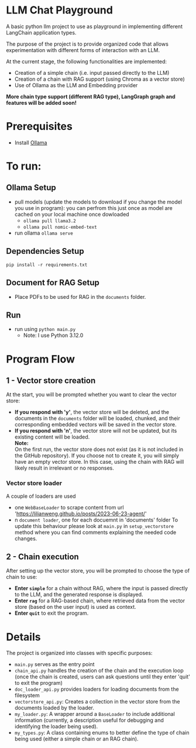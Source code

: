 # LLM Chat Playground
A basic python llm project to use as playground in implementing different LangChain application types.
  
The purpose of the project is to provide organized code that allows experimentation with different forms of interaction with an LLM.

At the current stage, the following functionalities are implemented:

- Creation of a simple chain (i.e. input passed directly to the LLM)
- Creation of a chain with RAG support (using Chroma as a vector store)
- Use of Ollama as the LLM and Embedding provider
  
**More chain type support (different RAG type), LangGraph graph and features will be added soon!**

# Prerequisites
- Install [Ollama](https://ollama.com)
# To run:
## Ollama Setup
- pull models (update the models to download if you change the model you use in program): you can perfrom this just once as model are cached on your local machine once dowloaded
  - `ollama pull llama3.2`
  - `ollama pull nomic-embed-text`
- run ollama `ollama serve`

## Dependencies Setup
`pip install -r requirements.txt`
## Document for RAG Setup
- Place PDFs to be used for RAG in the `documents` folder.
## Run 
- run using `python main.py`
  - Note: I use Python 3.12.0 

# Program Flow
## 1 - Vector store creation
At the start, you will be prompted whether you want to clear the vector store:  
- **If you respond with 'y'**, the vector store will be deleted, and the documents in the `documents` folder will be loaded, chunked, and their corresponding embedded vectors will be saved in the vector store.  
- **If you respond with 'n'**, the vector store will not be updated, but its existing content will be loaded.  
**Note:**  
On the first run, the vector store does not exist (as it is not included in the GitHub repository). If you choose not to create it, you will simply have an empty vector store. In this case, using the chain with RAG will likely result in irrelevant or no responses.
### Vector store loader
A couple of loaders are used
- one `WebBaseLoader` to scrape content from url 'https://lilianweng.github.io/posts/2023-06-23-agent/'
- n `document loader`, one for each docuemnt in 'documents' folder
To update this behaviour please look at `main.py` in `setup_vectorstore` method where you can find comments explaining the needed code changes.
## 2 - Chain execution
After setting up the vector store, you will be prompted to choose the type of chain to use:

- **Enter `simple`** for a chain without RAG, where the input is passed directly to the LLM, and the generated response is displayed.  
- **Enter `rag`** for a RAG-based chain, where retrieved data from the vector store (based on the user input) is used as context.  
- **Enter `quit`** to exit the program.

# Details
The project is organized into classes with specific purposes:
- `main.py` serves as the entry point
- `chain_api.py` handles the creation of the chain and the execution loop (once the chain is created, users can ask questions until they enter 'quit' to exit the program)
- `doc_loader_api.py` provides loaders for loading documents from the filesystem
- `vectorstore_api.py`: Creates a collection in the vector store from the documents loaded by the loader.  
- `my_loader.py`: A wrapper around a `BaseLoader` to include additional information (currently, a description useful for debugging and identifying the loader being used).  
- `my_types.py`: A class containing enums to better define the type of chain being used (either a simple chain or an RAG chain).
